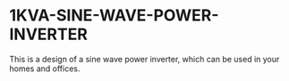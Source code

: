 # 1KVA-SINE-WAVE-POWER-INVERTER
This is a design of a sine wave power inverter, which can be used in your homes and offices.
